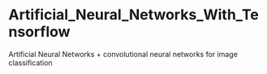 # Artificial_Neural_Networks_With_Tensorflow

Artificial Neural Networks + convolutional neural networks for image classification
